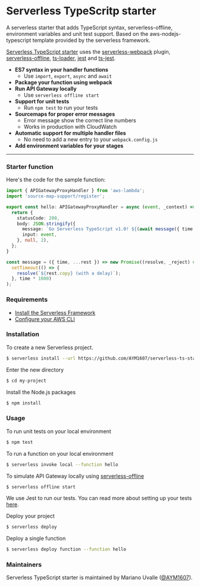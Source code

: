 # Serverless TypeScritp starter

A serverless starter that adds TypeScript syntax, serverless-offline, environment variables and unit test support. Based on the aws-nodejs-typescript template provided by the serverless framework.

[Serverless TypeScript starter](https://github.com/AYM1607/serverless-ts-starter) uses the [serverless-webpack](https://github.com/serverless-heaven/serverless-webpack) plugin, [serverless-offline](https://github.com/dherault/serverless-offline), [ts-loader](https://github.com/TypeStrong/ts-loader), [jest](https://github.com/facebook/jest) and [ts-jest](https://github.com/kulshekhar/ts-jest).

- **ES7 syntax in your handler functions**
    - Use `import`, `export`, `async` and `await`
- **Package your function using webpack**
- **Run API Gateway locally**
  - Use `serverless offline start`
- **Support for unit tests**
  - Run `npm test` to run your tests
- **Sourcemaps for proper error messages**
  - Error message show the correct line numbers
  - Works in production with CloudWatch
- **Automatic support for multiple handler files**
  - No need to add a new entry to your `webpack.config.js`
- **Add environment variables for your stages**

---

### Starter function

Here's the code for the sample function:

``` typescript
import { APIGatewayProxyHandler } from 'aws-lambda';
import 'source-map-support/register';

export const hello: APIGatewayProxyHandler = async (event, _context) => {
  return {
    statusCode: 200,
    body: JSON.stringify({
      message: `Go Serverless TypeScript v1.0! ${(await message({ time: 1, copy: 'Your function executed successfully!'}))}`,
      input: event,
    }, null, 2),
  };
}

const message = ({ time, ...rest }) => new Promise((resolve, _reject) =>
  setTimeout(() => {
    resolve(`${rest.copy} (with a delay)`);
  }, time * 1000)
);
```

### Requirements

- [Install the Serverless Framework](https://serverless.com/framework/docs/providers/aws/guide/installation/)
- [Configure your AWS CLI](https://serverless.com/framework/docs/providers/aws/guide/credentials/)

### Installation

To create a new Serverless project.

``` bash
$ serverless install --url https://github.com/AYM1607/serverless-ts-starter --name my-project
```

Enter the new directory

``` bash
$ cd my-project
```

Install the Node.js packages

``` bash
$ npm install
```

### Usage

To run unit tests on your local environment

``` bash
$ npm test
```

To run a function on your local environment

``` bash
$ serverless invoke local --function hello
```

To simulate API Gateway locally using [serverless-offline](https://github.com/dherault/serverless-offline)

``` bash
$ serverless offline start
```

We use Jest to run our tests. You can read more about setting up your tests [here](https://facebook.github.io/jest/docs/en/getting-started.html#content).

Deploy your project

``` bash
$ serverless deploy
```

Deploy a single function

``` bash
$ serverless deploy function --function hello
```

### Maintainers

Serverless TypeScript starter is maintained by Mariano Uvalle ([@AYM1607](https://github.com/AYM1607)).
